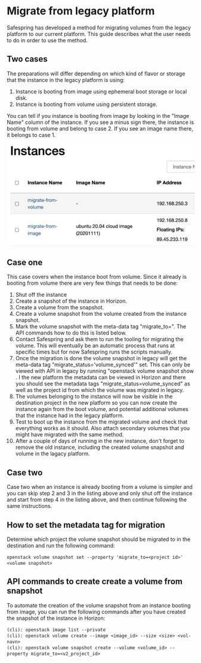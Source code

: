 # Migrate from legacy platform

Safespring has developed a method for migrating volumes from the legacy platform to our
current platform. This guide describes what the user needs to do in order to use the method. 

## Two cases
The preparations will differ depending on which kind of flavor or storage that the instance in the legacy platform is using:

1. Instance is booting from image using ephemeral boot storage or local disk.
2. Instance is booting from volume using persistent storage.

You can tell if you instance is booting from image by looking in the "Image Name" column of the instance. If you see a minus sign there, the instance is booting from volume and belong to case 2. If you see an image name there, it belongs to case 1.

![image](../images/volume-or-image.png)


## Case one
This case covers when the instance boot from volume. Since it already is booting from volume there are very few things that needs to be done:

1. Shut off the instance
2. Create a snapshot of the instance in Horizon.
3. Create a volume from the snapshot.
4. Create a volume snapshot from the volume created from the instance snapshot.
5. Mark the volume snapshot with the meta-data tag "migrate_to=<project-id of project i v2 to where the volume should be migrated>". The API commands how to do this is listed below.
6. Contact Safespring and ask them to run the tooling for migrating the volume. This will eventually be an automatic process that runs at specific times but for now Safespring runs the scripts manually. 
7. Once the migration is done the volume snapshot in legacy will get the meta-data tag "migrate_status='volume_synced'" set. This can only be viewed with API in legacy by running "openstack volume snapshot show <snapshot-id>. I the new platform the metadata can be viewed in Horizon and there you should see the metadata tags "migrate_status=volume_synced" as well as the project id from which  the volume was migrated in legacy. 
8. The volumes belonging to the instance will now be visible in the destination project in the new platform so you can now create the instance again from the boot volume, and potential additional volumes that the instance had in the legacy platform.
9. Test to boot up the instance from the migrated volume and check that everything works as it should. Also attach secondary volumes that you might have migrated with the same method. 
10. After a couple of days of running in the new instance, don't forget to remove the old instance, including the created volume snapshot and volume in the lagacy platform. 

## Case two
Case two when an instance is already booting from a volume is simpler and you can skip step 2 and 3 in the listing above and only shut off the instance and start from step 4 in the listing above, and then continue following the same instructions. 

## How to set the metadata tag for migration 

Determine which project the volume snapshot should be migrated to in the destination and run the
following command:

```
openstack volume snapshot set --property 'migrate_to=<project id>' <volume snapshot>
```

## API commands to create create a volume from snapshot
To automate the creation of the volume snapshot from an instance booting from image, you can run the following commands after you have created the snapshot of the instance in Horizon:
```code
(cli): openstack image list --private
(cli): openstack volume create --image <image_id> --size <size> <vol-navn>
(cli): openstack volume snapshot create --volume <volume_id> --property migrate_to=<v2_project_id>


```

